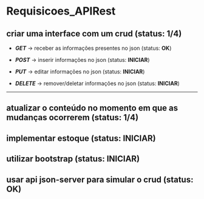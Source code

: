 # Requisicoes_APIRest

## criar uma interface com um crud (status: **1/4**)
    
- ***GET*** -> receber as informações presentes no json 
    (status: **OK**)

- ***POST*** -> inserir informações no json 
    (status: **INICIAR**)

- ***PUT*** -> editar informações no json 
    (status: **INICIAR**)

- ***DELETE*** -> remover/deletar informações no json 
    (status: **INICIAR**)

----------------------------

## atualizar o conteúdo no momento em que as mudanças ocorrerem (status: **1/4**)

## implementar estoque (status: **INICIAR**)

## utilizar bootstrap (status: **INICIAR**)

## usar api json-server para simular o crud (status: **OK**)